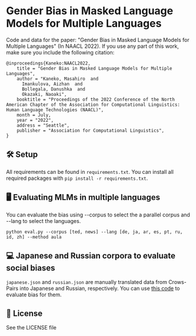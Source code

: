 # Gender Bias in Masked Language Models for Multiple Languages

Code and data for the paper: "Gender Bias in Masked Language Models for Multiple Languages" (In NAACL 2022). If you use any part of this work, make sure you include the following citation:
```
@inproceedings{Kaneko:NAACL2022,
    title = "Gender Bias in Masked Language Models for Multiple Languages",
    author = "Kaneko, Masahiro  and
      Imankulova, Aizhan  and
      Bollegala, Danushka  and
      Okazaki, Naoaki",
    booktitle = "Proceedings of the 2022 Conference of the North American Chapter of the Association for Computational Linguistics: Human Language Technologies (NAACL)",
    month = July,
    year = "2022",
    address = "Seattle",
    publisher = "Association for Computational Linguistics",
}
```

## 🛠 Setup

All requirements can be found in `requirements.txt`. You can install all required packages with `pip install -r requirements.txt`.

## 🖥 Evaluating MLMs in multiple languages

You can evaluate the bias using --corpus to select the a parallel corpus and --lang to select the languages.

```
python eval.py --corpus [ted, news] --lang [de, ja, ar, es, pt, ru, id, zh] --method aula 
```

## 💻 Japanese and Russian corpora to evaluate social biases 

`japanese.json` and `russian.json` are manually translated data from Crows-Pairs into Japanese and Russian, respectively. You can use [this code](https://github.com/kanekomasahiro/evaluate_bias_in_mlm) to evaluate bias for them.

## 📜 License

See the LICENSE file
